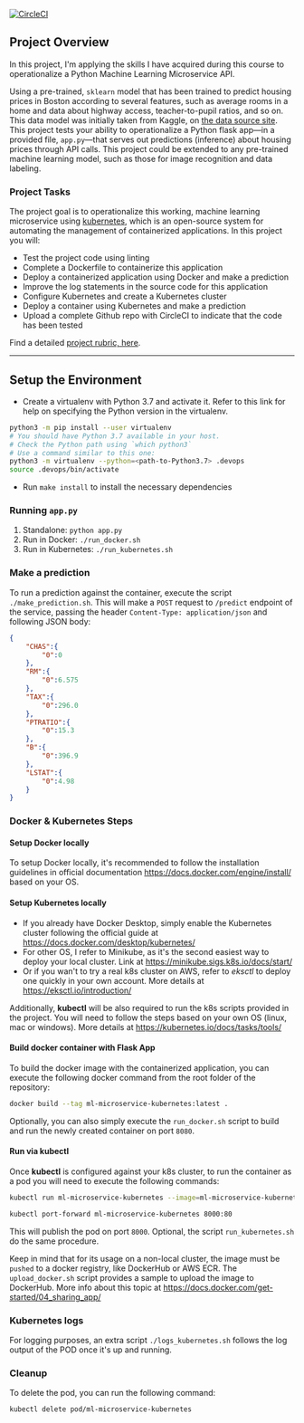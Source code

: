 [![CircleCI](https://dl.circleci.com/status-badge/img/gh/RazorbreakRZ/project-ml-microservice-kubernetes/tree/main.svg?style=svg)](https://dl.circleci.com/status-badge/redirect/gh/RazorbreakRZ/project-ml-microservice-kubernetes/tree/main)

## Project Overview

In this project, I'm applying the skills I have acquired during this course to operationalize a Python Machine Learning Microservice API. 

Using a pre-trained, `sklearn` model that has been trained to predict housing prices in Boston according to several features, such as average rooms in a home and data about highway access, teacher-to-pupil ratios, and so on. This data model was initially taken from Kaggle, on [the data source site](https://www.kaggle.com/c/boston-housing). This project tests your ability to operationalize a Python flask app—in a provided file, `app.py`—that serves out predictions (inference) about housing prices through API calls. This project could be extended to any pre-trained machine learning model, such as those for image recognition and data labeling.

### Project Tasks

The project goal is to operationalize this working, machine learning microservice using [kubernetes](https://kubernetes.io/), which is an open-source system for automating the management of containerized applications. In this project you will:
* Test the project code using linting
* Complete a Dockerfile to containerize this application
* Deploy a containerized application using Docker and make a prediction
* Improve the log statements in the source code for this application
* Configure Kubernetes and create a Kubernetes cluster
* Deploy a container using Kubernetes and make a prediction
* Upload a complete Github repo with CircleCI to indicate that the code has been tested

Find a detailed [project rubric, here](https://review.udacity.com/#!/rubrics/2576/view).

---

## Setup the Environment

* Create a virtualenv with Python 3.7 and activate it. Refer to this link for help on specifying the Python version in the virtualenv. 
```bash
python3 -m pip install --user virtualenv
# You should have Python 3.7 available in your host. 
# Check the Python path using `which python3`
# Use a command similar to this one:
python3 -m virtualenv --python=<path-to-Python3.7> .devops
source .devops/bin/activate
```
* Run `make install` to install the necessary dependencies

### Running `app.py`

1. Standalone:  `python app.py`
2. Run in Docker:  `./run_docker.sh`
3. Run in Kubernetes:  `./run_kubernetes.sh`

### Make a prediction
To run a prediction against the container, execute the script `./make_prediction.sh`. This will make a `POST` request to `/predict` endpoint of the service, passing the header `Content-Type: application/json` and following JSON body:
```json
{  
    "CHAS":{  
        "0":0
    },
    "RM":{  
        "0":6.575
    },
    "TAX":{  
        "0":296.0
    },
    "PTRATIO":{  
        "0":15.3
    },
    "B":{  
        "0":396.9
    },
    "LSTAT":{  
        "0":4.98
    }
}
```
### Docker & Kubernetes Steps

#### Setup Docker locally
To setup Docker locally, it's recommended to follow the installation guidelines in official documentation https://docs.docker.com/engine/install/ based on your OS.

#### Setup Kubernetes locally
- If you already have Docker Desktop, simply enable the Kubernetes cluster following the official guide at https://docs.docker.com/desktop/kubernetes/
- For other OS, I refer to Minikube, as it's the second easiest way to deploy your local cluster. Link at https://minikube.sigs.k8s.io/docs/start/
- Or if you wan't to try a real k8s cluster on AWS, refer to *eksctl* to deploy one quickly in your own account. More details at https://eksctl.io/introduction/

Additionally, **kubectl** will be also required to run the k8s scripts provided in the project. You will need to follow the steps based on your own OS (linux, mac or windows). More details at https://kubernetes.io/docs/tasks/tools/
#### Build docker container with Flask App
To build the docker image with the containerized application, you can execute the following docker command from the root folder of the repository:
```bash
docker build --tag ml-microservice-kubernetes:latest .
```
Optionally, you can also simply execute the `run_docker.sh` script to build and run the newly created container on port `8080`.
#### Run via kubectl
Once **kubectl** is configured against your k8s cluster, to run the container as a pod you will need to execute the following commands:
```bash
kubectl run ml-microservice-kubernetes --image=ml-microservice-kubernetes:latest --port=80 --labels app=ml-microservice-kubernetes

kubectl port-forward ml-microservice-kubernetes 8000:80
```
This will publish the pod on port `8000`. Optional, the script `run_kubernetes.sh` do the same procedure.

Keep in mind that for its usage on a non-local cluster, the image must be `pushed` to a docker registry, like DockerHub or AWS ECR. The `upload_docker.sh` script provides a sample to upload the image to DockerHub. More info about this topic at https://docs.docker.com/get-started/04_sharing_app/
### Kubernetes logs
For logging purposes, an extra script `./logs_kubernetes.sh` follows the log output of the POD once it's up and running.

### Cleanup
To delete the pod, you can run the following command:
```bash
kubectl delete pod/ml-microservice-kubernetes
```

